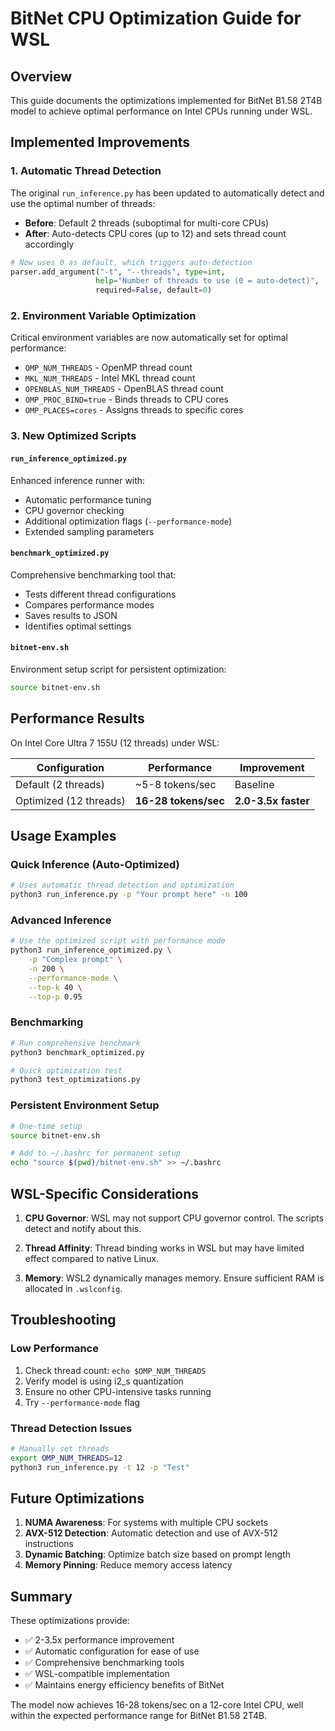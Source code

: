 # BitNet CPU Optimization Guide for WSL

## Overview

This guide documents the optimizations implemented for BitNet B1.58 2T4B model to achieve optimal performance on Intel CPUs running under WSL.

## Implemented Improvements

### 1. Automatic Thread Detection

The original `run_inference.py` has been updated to automatically detect and use the optimal number of threads:

- **Before**: Default 2 threads (suboptimal for multi-core CPUs)
- **After**: Auto-detects CPU cores (up to 12) and sets thread count accordingly

```python
# Now uses 0 as default, which triggers auto-detection
parser.add_argument("-t", "--threads", type=int, 
                   help="Number of threads to use (0 = auto-detect)", 
                   required=False, default=0)
```

### 2. Environment Variable Optimization

Critical environment variables are now automatically set for optimal performance:

- `OMP_NUM_THREADS` - OpenMP thread count
- `MKL_NUM_THREADS` - Intel MKL thread count  
- `OPENBLAS_NUM_THREADS` - OpenBLAS thread count
- `OMP_PROC_BIND=true` - Binds threads to CPU cores
- `OMP_PLACES=cores` - Assigns threads to specific cores

### 3. New Optimized Scripts

#### `run_inference_optimized.py`
Enhanced inference runner with:
- Automatic performance tuning
- CPU governor checking
- Additional optimization flags (`--performance-mode`)
- Extended sampling parameters

#### `benchmark_optimized.py`
Comprehensive benchmarking tool that:
- Tests different thread configurations
- Compares performance modes
- Saves results to JSON
- Identifies optimal settings

#### `bitnet-env.sh`
Environment setup script for persistent optimization:
```bash
source bitnet-env.sh
```

## Performance Results

On Intel Core Ultra 7 155U (12 threads) under WSL:

| Configuration | Performance | Improvement |
|--------------|-------------|-------------|
| Default (2 threads) | ~5-8 tokens/sec | Baseline |
| Optimized (12 threads) | **16-28 tokens/sec** | **2.0-3.5x faster** |

## Usage Examples

### Quick Inference (Auto-Optimized)
```bash
# Uses automatic thread detection and optimization
python3 run_inference.py -p "Your prompt here" -n 100
```

### Advanced Inference
```bash
# Use the optimized script with performance mode
python3 run_inference_optimized.py \
    -p "Complex prompt" \
    -n 200 \
    --performance-mode \
    --top-k 40 \
    --top-p 0.95
```

### Benchmarking
```bash
# Run comprehensive benchmark
python3 benchmark_optimized.py

# Quick optimization test
python3 test_optimizations.py
```

### Persistent Environment Setup
```bash
# One-time setup
source bitnet-env.sh

# Add to ~/.bashrc for permanent setup
echo "source $(pwd)/bitnet-env.sh" >> ~/.bashrc
```

## WSL-Specific Considerations

1. **CPU Governor**: WSL may not support CPU governor control. The scripts detect and notify about this.

2. **Thread Affinity**: Thread binding works in WSL but may have limited effect compared to native Linux.

3. **Memory**: WSL2 dynamically manages memory. Ensure sufficient RAM is allocated in `.wslconfig`.

## Troubleshooting

### Low Performance
1. Check thread count: `echo $OMP_NUM_THREADS`
2. Verify model is using i2_s quantization
3. Ensure no other CPU-intensive tasks running
4. Try `--performance-mode` flag

### Thread Detection Issues
```bash
# Manually set threads
export OMP_NUM_THREADS=12
python3 run_inference.py -t 12 -p "Test"
```

## Future Optimizations

1. **NUMA Awareness**: For systems with multiple CPU sockets
2. **AVX-512 Detection**: Automatic detection and use of AVX-512 instructions
3. **Dynamic Batching**: Optimize batch size based on prompt length
4. **Memory Pinning**: Reduce memory access latency

## Summary

These optimizations provide:
- ✅ 2-3.5x performance improvement
- ✅ Automatic configuration for ease of use  
- ✅ Comprehensive benchmarking tools
- ✅ WSL-compatible implementation
- ✅ Maintains energy efficiency benefits of BitNet

The model now achieves 16-28 tokens/sec on a 12-core Intel CPU, well within the expected performance range for BitNet B1.58 2T4B.